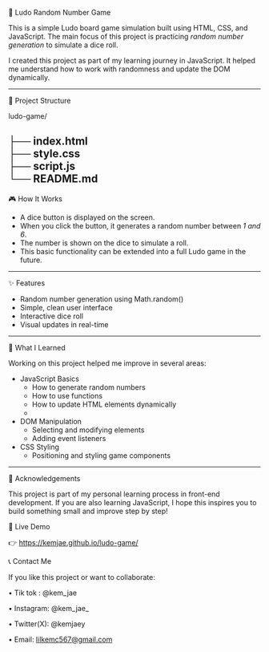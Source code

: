  🎲 Ludo Random Number Game

This is a simple Ludo board game simulation built using HTML, CSS, and JavaScript. The main focus of this project is practicing *random number generation* to simulate a dice roll.  

I created this project as part of my learning journey in JavaScript. It helped me understand how to work with randomness and update the DOM dynamically.

---

 📂 Project Structure
 
ludo-game/

├── index.html       
├── style.css        
├── script.js        
└── README.md
---

 🎮 How It Works

- A dice button is displayed on the screen.
- When you click the button, it generates a random number between *1 and 6*.
- The number is shown on the dice to simulate a roll.
- This basic functionality can be extended into a full Ludo game in the future.

---

 ✨ Features

- Random number generation using Math.random()
- Simple, clean user interface
- Interactive dice roll
- Visual updates in real-time

---

 🧠 What I Learned

Working on this project helped me improve in several areas:

- JavaScript Basics
  - How to generate random numbers
  - How to use functions
  - How to update HTML elements dynamically
  - 
- DOM Manipulation
  - Selecting and modifying elements
  - Adding event listeners
- CSS Styling
  - Positioning and styling game components

---

🙏 Acknowledgements

This project is part of my personal learning process in front-end development. If you are also learning JavaScript, I hope this inspires you to build something small and improve step by step!

🚀 Live Demo

👉 https://kemjae.github.io/ludo-game/


📞 Contact Me

If you like this project or want to collaborate:

•	Tik tok : @kem_jae

•	Instagram: @kem_jae_

•	Twitter(X): @kemjaey

•	Email: lilkemc567@gmail.com
